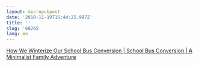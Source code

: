 ```yaml
---
layout: micropubpost
date: '2018-11-19T16:44:25.997Z'
title: ''
slug: '60265'
lang: en
---
```

 [How We Winterize Our School Bus Conversion | School Bus Conversion | A Minimalist Family Adventure](http://trebventure.com/how-we-winterize-the-bus/)
